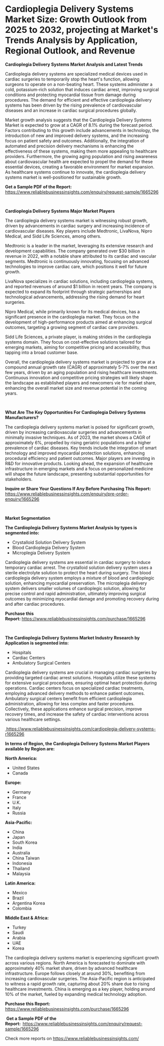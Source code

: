 <p><h1>Cardioplegia Delivery Systems Market Size: Growth Outlook from 2025 to 2032, projecting at Market's Trends Analysis by Application, Regional Outlook, and Revenue</h1></p><p><strong>Cardioplegia Delivery Systems Market Analysis and Latest Trends</strong></p>
<p><p>Cardioplegia delivery systems are specialized medical devices used in cardiac surgeries to temporarily stop the heart's function, allowing surgeons to operate on a non-beating heart. These systems administer a cold, potassium-rich solution that induces cardiac arrest, improving surgical conditions and protecting myocardial tissue from damage during procedures. The demand for efficient and effective cardioplegia delivery systems has been driven by the rising prevalence of cardiovascular diseases and an increase in cardiac surgical procedures globally.</p><p>Market growth analysis suggests that the Cardioplegia Delivery Systems Market is expected to grow at a CAGR of 8.1% during the forecast period. Factors contributing to this growth include advancements in technology, the introduction of new and improved delivery systems, and the increasing focus on patient safety and outcomes. Additionally, the integration of automated and precision delivery mechanisms is enhancing the effectiveness of these systems, making them more appealing to healthcare providers. Furthermore, the growing aging population and rising awareness about cardiovascular health are expected to propel the demand for these essential devices, creating a favorable environment for market expansion. As healthcare systems continue to innovate, the cardioplegia delivery systems market is well-positioned for sustainable growth.</p></p>
<p><strong>Get a Sample PDF of the Report:&nbsp;</strong> <a href="https://www.reliablebusinessinsights.com/enquiry/request-sample/1665296?utm_campaign=2743&utm_medium=2&utm_source=Github&utm_content=ia&utm_term=03032025&utm_id=cardioplegia-delivery-systems">https://www.reliablebusinessinsights.com/enquiry/request-sample/1665296</a></p>
<p>&nbsp;</p>
<p><strong>Cardioplegia Delivery Systems Major Market Players</strong></p>
<p><p>The cardioplegia delivery systems market is witnessing robust growth, driven by advancements in cardiac surgery and increasing incidence of cardiovascular diseases. Key players include Medtronic, LivaNova, Nipro Medical, and Sidd Life Sciences, among others.</p><p>Medtronic is a leader in the market, leveraging its extensive research and development capabilities. The company generated over $30 billion in revenue in 2022, with a notable share attributed to its cardiac and vascular segments. Medtronic is continuously innovating, focusing on advanced technologies to improve cardiac care, which positions it well for future growth.</p><p>LivaNova specializes in cardiac solutions, including cardioplegia systems, and reported revenues of around $1 billion in recent years. The company is expected to expand its footprint through strategic partnerships and technological advancements, addressing the rising demand for heart surgeries.</p><p>Nipro Medical, while primarily known for its medical devices, has a significant presence in the cardioplegia market. They focus on the development of high-performance products aimed at enhancing surgical outcomes, targeting a growing segment of cardiac care providers.</p><p>Sidd Life Sciences, a private player, is making strides in the cardioplegia systems domain. They focus on cost-effective solutions tailored for emerging markets, aiming for competitive pricing and accessibility, thus tapping into a broad customer base.</p><p>Overall, the cardioplegia delivery systems market is projected to grow at a compound annual growth rate (CAGR) of approximately 5-7% over the next few years, driven by an aging population and rising healthcare investments. Continuous innovation and competitive pricing strategies will likely shape the landscape as established players and newcomers vie for market share, enhancing the overall market size and revenue potential in the coming years.</p></p>
<p>&nbsp;</p>
<p><strong>What Are The Key Opportunities For Cardioplegia Delivery Systems Manufacturers?</strong></p>
<p><p>The cardioplegia delivery systems market is poised for significant growth, driven by increasing cardiovascular surgeries and advancements in minimally invasive techniques. As of 2023, the market shows a CAGR of approximately 6%, propelled by rising geriatric populations and a higher prevalence of cardiac diseases. Key trends include the integration of smart technology and improved myocardial protection solutions, enhancing procedural efficiency and patient outcomes. Major players are investing in R&D for innovative products. Looking ahead, the expansion of healthcare infrastructure in emerging markets and a focus on personalized medicine will shape the future landscape, presenting substantial opportunities for stakeholders.</p></p>
<p><strong>Inquire or Share Your Questions If Any Before Purchasing This Report:</strong> <a href="https://www.reliablebusinessinsights.com/enquiry/pre-order-enquiry/1665296?utm_campaign=2743&utm_medium=2&utm_source=Github&utm_content=ia&utm_term=03032025&utm_id=cardioplegia-delivery-systems">https://www.reliablebusinessinsights.com/enquiry/pre-order-enquiry/1665296</a></p>
<p>&nbsp;</p>
<p><strong>Market Segmentation</strong></p>
<p><strong>The Cardioplegia Delivery Systems Market Analysis by types is segmented into:</strong></p>
<p><ul><li>Crystalloid Solution Delivery System</li><li>Blood Cardioplegia Delivery System</li><li>Microplegia Delivery System</li></ul></p>
<p><p>Cardioplegia delivery systems are essential in cardiac surgery to induce temporary cardiac arrest. The crystalloid solution delivery system uses a sterile electrolyte solution to protect the heart during surgery. The blood cardioplegia delivery system employs a mixture of blood and cardioplegic solution, enhancing myocardial preservation. The microplegia delivery system delivers smaller volumes of cardioplegic solution, allowing for precise control and rapid administration, ultimately improving surgical outcomes by minimizing myocardial damage and promoting recovery during and after cardiac procedures.</p></p>
<p><strong>Purchase this Report:&nbsp;</strong><a href="https://www.reliablebusinessinsights.com/purchase/1665296?utm_campaign=2743&utm_medium=2&utm_source=Github&utm_content=ia&utm_term=03032025&utm_id=cardioplegia-delivery-systems">https://www.reliablebusinessinsights.com/purchase/1665296</a></p>
<p>&nbsp;</p>
<p><strong>The Cardioplegia Delivery Systems Market Industry Research by Application is segmented into:</strong></p>
<p><ul><li>Hospitals</li><li>Cardiac Centers</li><li>Ambulatory Surgical Centers</li></ul></p>
<p><p>Cardioplegia delivery systems are crucial in managing cardiac surgeries by providing targeted cardiac arrest solutions. Hospitals utilize these systems for extensive surgical procedures, ensuring optimal heart protection during operations. Cardiac centers focus on specialized cardiac treatments, employing advanced delivery methods to enhance patient outcomes. Ambulatory surgical centers benefit from efficient cardioplegia administration, allowing for less complex and faster procedures. Collectively, these applications enhance surgical precision, improve recovery times, and increase the safety of cardiac interventions across various healthcare settings.</p></p>
<p><a href="https://www.reliablebusinessinsights.com/cardioplegia-delivery-systems-r1665296?utm_campaign=2743&utm_medium=2&utm_source=Github&utm_content=ia&utm_term=03032025&utm_id=cardioplegia-delivery-systems">&nbsp;https://www.reliablebusinessinsights.com/cardioplegia-delivery-systems-r1665296</a></p>
<p><strong>In terms of Region, the Cardioplegia Delivery Systems Market Players available by Region are:</strong></p>
<p>
    <p> <strong> North America: </strong>
        <ul>
            <li>United States</li>
            <li>Canada</li>
        </ul>
        </p> 
    <p> <strong> Europe: </strong>
        <ul>
            <li>Germany</li>
            <li>France</li>
            <li>U.K.</li>
            <li>Italy</li>
            <li>Russia</li>
        </ul>
        </p> 
    <p> <strong> Asia-Pacific: </strong>
        <ul>
            <li>China</li>
            <li>Japan</li>
            <li>South Korea</li>
            <li>India</li>
            <li>Australia</li>
            <li>China Taiwan</li>
            <li>Indonesia</li>
            <li>Thailand</li>
            <li>Malaysia</li>
        </ul>
        </p> 
    <p> <strong> Latin America: </strong>
        <ul>
            <li>Mexico</li>
            <li>Brazil</li>
            <li>Argentina Korea</li>
            <li>Colombia</li>
        </ul>
        </p> 
    <p> <strong> Middle East & Africa: </strong>
        <ul>
            <li>Turkey</li>
            <li>Saudi</li>
            <li>Arabia</li>
            <li>UAE</li>
            <li>Korea</li>
        </ul>
    </p>
    </p>
<p><p>The cardioplegia delivery systems market is experiencing significant growth across various regions. North America is forecasted to dominate with approximately 40% market share, driven by advanced healthcare infrastructure. Europe follows closely at around 30%, benefiting from increasing cardiovascular surgeries. The Asia-Pacific region is anticipated to witness a rapid growth rate, capturing about 20% share due to rising healthcare investments. China is emerging as a key player, holding around 10% of the market, fueled by expanding medical technology adoption.</p></p>
<p><strong>Purchase this Report: </strong><a href="https://www.reliablebusinessinsights.com/purchase/1665296?utm_campaign=2743&utm_medium=2&utm_source=Github&utm_content=ia&utm_term=03032025&utm_id=cardioplegia-delivery-systems">https://www.reliablebusinessinsights.com/purchase/1665296</a></p>
<p>&nbsp;<strong>Get a Sample PDF of the Report:&nbsp;&nbsp;</strong><a href="https://www.reliablebusinessinsights.com/enquiry/request-sample/1665296?utm_campaign=2743&utm_medium=2&utm_source=Github&utm_content=ia&utm_term=03032025&utm_id=cardioplegia-delivery-systems">https://www.reliablebusinessinsights.com/enquiry/request-sample/1665296</a></p>
<p><strong></strong></p>
<p>Check more reports on <a href="https://www.reliablebusinessinsights.com/?utm_campaign=2743&utm_medium=2&utm_source=Github&utm_content=ia&utm_term=03032025&utm_id=cardioplegia-delivery-systems">https://www.reliablebusinessinsights.com/</a></p>